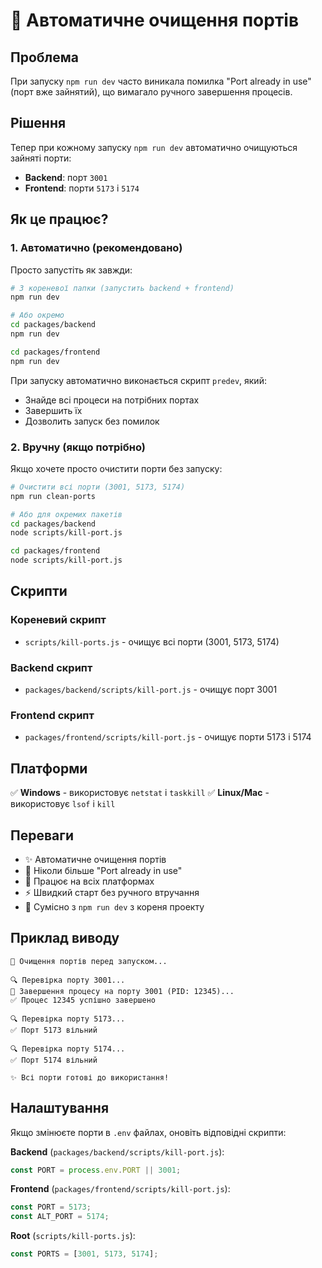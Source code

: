 # 🚀 Автоматичне очищення портів

## Проблема

При запуску `npm run dev` часто виникала помилка "Port already in use" (порт вже зайнятий), що вимагало ручного завершення процесів.

## Рішення

Тепер при кожному запуску `npm run dev` автоматично очищуються зайняті порти:

- **Backend**: порт `3001`
- **Frontend**: порти `5173` і `5174`

## Як це працює?

### 1. Автоматично (рекомендовано)

Просто запустіть як завжди:

```bash
# З кореневої папки (запустить backend + frontend)
npm run dev

# Або окремо
cd packages/backend
npm run dev

cd packages/frontend
npm run dev
```

При запуску автоматично виконається скрипт `predev`, який:
- Знайде всі процеси на потрібних портах
- Завершить їх
- Дозволить запуск без помилок

### 2. Вручну (якщо потрібно)

Якщо хочете просто очистити порти без запуску:

```bash
# Очистити всі порти (3001, 5173, 5174)
npm run clean-ports

# Або для окремих пакетів
cd packages/backend
node scripts/kill-port.js

cd packages/frontend
node scripts/kill-port.js
```

## Скрипти

### Кореневий скрипт
- `scripts/kill-ports.js` - очищує всі порти (3001, 5173, 5174)

### Backend скрипт
- `packages/backend/scripts/kill-port.js` - очищує порт 3001

### Frontend скрипт
- `packages/frontend/scripts/kill-port.js` - очищує порти 5173 і 5174

## Платформи

✅ **Windows** - використовує `netstat` і `taskkill`
✅ **Linux/Mac** - використовує `lsof` і `kill`

## Переваги

- ✨ Автоматичне очищення портів
- 🚫 Ніколи більше "Port already in use"
- 🎯 Працює на всіх платформах
- ⚡ Швидкий старт без ручного втручання
- 🔄 Сумісно з `npm run dev` з кореня проекту

## Приклад виводу

```
🧹 Очищення портів перед запуском...

🔍 Перевірка порту 3001...
🔪 Завершення процесу на порту 3001 (PID: 12345)...
✅ Процес 12345 успішно завершено

🔍 Перевірка порту 5173...
✅ Порт 5173 вільний

🔍 Перевірка порту 5174...
✅ Порт 5174 вільний

✨ Всі порти готові до використання!
```

## Налаштування

Якщо змінюєте порти в `.env` файлах, оновіть відповідні скрипти:

**Backend** (`packages/backend/scripts/kill-port.js`):
```js
const PORT = process.env.PORT || 3001;
```

**Frontend** (`packages/frontend/scripts/kill-port.js`):
```js
const PORT = 5173;
const ALT_PORT = 5174;
```

**Root** (`scripts/kill-ports.js`):
```js
const PORTS = [3001, 5173, 5174];
```
